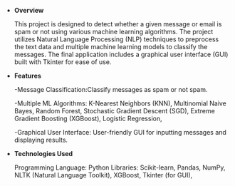 * **Overview**

    This project is designed to detect whether a given message or email is spam or not using various machine learning algorithms. The project utilizes Natural Language Processing (NLP) techniques to preprocess the text data and         multiple machine learning models to classify the messages. The final application includes a graphical user interface (GUI) built with Tkinter for ease of use.


* **Features**


     -Message Classification:Classify messages as spam or not spam.
     
     -Multiple ML Algorithms:
      K-Nearest Neighbors (KNN),
      Multinomial Naive Bayes,
      Random Forest,
      Stochastic Gradient Descent (SGD),
      Extreme Gradient Boosting (XGBoost),
      Logistic Regression,
      
    -Graphical User Interface: User-friendly GUI for inputting messages and displaying results.
* **Technologies Used**

     Programming Language: Python
     Libraries:
     Scikit-learn,
    Pandas,
    NumPy,
    NLTK (Natural Language Toolkit),
    XGBoost,
    Tkinter (for GUI),
